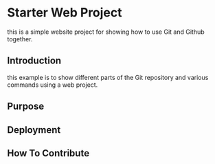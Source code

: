 # Starter Web Project

this is a simple website project for 
showing how to use Git and Github together.

## Introduction

this example is to show different parts 
of the Git repository and various commands using a web project.

## Purpose

## Deployment

## How To Contribute